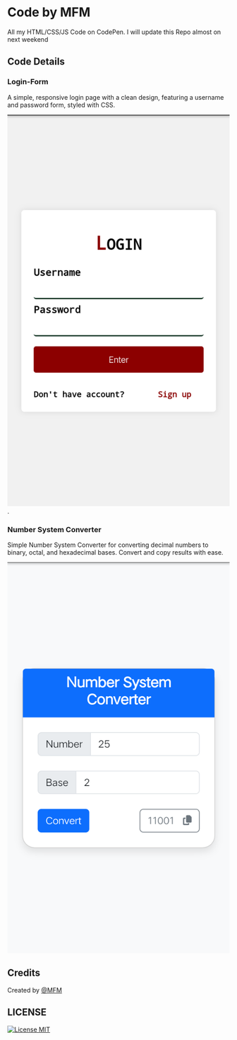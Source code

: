 # Code by MFM
All my HTML/CSS/JS Code on CodePen. I will update this Repo almost on next weekend

## Code Details
### Login-Form

A simple, responsive login page with a clean design, featuring a username and password form, styled with CSS.

[![screenshot](./assets/Screenshot1.png)](#).

### Number System Converter

Simple Number System Converter for converting decimal numbers to binary, octal, and hexadecimal bases. Convert and copy results with ease.

[![screenshot](./assets/Screenshot2.png)](#)

## Credits
Created by [@MFM](https://github.com/MFM-347)

## LICENSE

[![License MIT](https://img.shields.io/badge/License-MIT-green.svg)](https://opensource.org/licenses/MIT)
